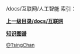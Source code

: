 /docs/互联网/人工智能 索引：


**[上一级目录/docs/互联网](/docs/互联网/index.md)**

**[知识图谱](/docs/互联网/人工智能/知识图谱/index.md)**


<font size=2 color='grey'> [@TsingChan](https://github.com/tsingchan) </font>
